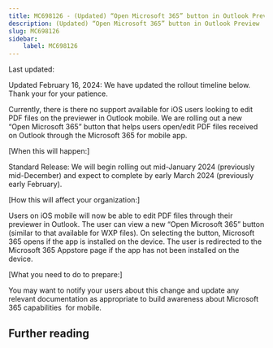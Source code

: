 ```yaml
---
title: MC698126 - (Updated) “Open Microsoft 365” button in Outlook Preview
description: (Updated) “Open Microsoft 365” button in Outlook Preview
slug: MC698126
sidebar:
    label: MC698126
---
```



Last updated: 

<p style="">Updated February 16, 2024: We have updated the rollout timeline below. Thank your for your patience.</p><p style="">Currently, there is there no support available for iOS users looking to edit PDF files on the previewer in Outlook mobile. We are rolling out a new “Open Microsoft 365” button that helps users open/edit PDF files received on Outlook through the Microsoft 365 for mobile app.<br></p>
<p>[When this will happen:]</p>
<p>Standard Release: We will begin rolling out mid-January 2024 (previously mid-December) and expect to complete by early March 2024 (previously early February).</p><p>[How this will affect your organization:]</p>

<p>Users on iOS mobile will now be able to edit PDF files through their previewer in Outlook. The user can view a new “Open Microsoft 365” button (similar to that available for WXP files). On selecting the button, Microsoft 365 opens if the app is installed on the device. The user is redirected to the Microsoft 365 Appstore page if the app has not been installed on the device.</p>
<p>[What you need to do to prepare:]<br></p>
<p>You may want to notify your users about this change and update any relevant documentation as appropriate to build awareness about Microsoft 365 capabilities&nbsp; for mobile.</p>

## Further reading
